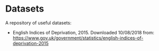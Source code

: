 # Datasets  

A repository of useful datasets:

- English Indices of Deprivation, 2015. Downloaded 10/08/2018 from: https://www.gov.uk/government/statistics/english-indices-of-deprivation-2015
